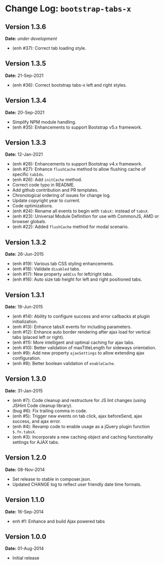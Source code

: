 Change Log: `bootstrap-tabs-x`
==============================

## Version 1.3.6

**Date:** _under development_

- (enh #37): Correct tab loading style.

## Version 1.3.5

**Date:** 21-Sep-2021

- (enh #36): Correct bootstrap tabs-x left and right styles.

## Version 1.3.4

**Date:** 20-Sep-2021

- Simplify NPM module handling.
- (enh #35): Enhancements to support Bootstrap v5.x framework.

## Version 1.3.3

**Date:** 12-Jan-2021

- (enh #28): Enhancements to support Bootstrap v4.x framework.
- (enh #27): Enhance `flushCache` method to allow flushing cache of specific `tabIds`.
- (enh #26): Add `initCache` method.
- Correct code typo in README.
- Add github contribution and PR templates.
- Chronological ordering of issues for change log.
- Update copyright year to current.
- Code optimizations.
- (enh #24): Rename all events to begin with `tabsX:` instead of `tabsX`.
- (enh #23): Universal Module Definition for use with CommonJS, AMD or browser globals.
- (enh #22): Added `flushCache` method for modal scenario.

## Version 1.3.2

**Date:** 26-Jun-2015

- (enh #19): Various tab CSS styling enhancements.
- (enh #18): Validate `disabled` tabs.
- (enh #17): New property `addCss` for left/right tabs.
- (enh #16): Auto size tab height for left and right positioned tabs.

## Version 1.3.1

**Date:** 18-Jun-2015

- (enh #14): Ability to configure success and error callbacks at plugin initialization.
- (enh #13): Enhance tabsX events for including parameters.
- (enh #12): Enhance auto border rendering after ajax load for vertical tabs (placed left or right).
- (enh #11): More intelligent and optimal caching for ajax tabs.
- (enh #10): Better validation of maxTitleLength for sideways orientation.
- (enh #9): Add new property `ajaxSettings` to allow extending ajax configuration.
- (enh #8): Better boolean validation of `enableCache`.

## Version 1.3.0

**Date:** 31-Jan-2015

- (enh #7): Code cleanup and restructure for JS lint changes (using JSHint Code cleanup library).
- (bug #6): Fix trailing comma in code.
- (enh #5): Trigger new events on tab click, ajax beforeSend, ajax success, and ajax error.
- (enh #4): Revamp code to enable usage as a jQuery plugin function `$.fn.tabsX`.
- (enh #3): Incorporate a new caching object and caching functionality settings for AJAX tabs.

## Version 1.2.0

**Date:** 08-Nov-2014

- Set release to stable in composer.json.
- Updated CHANGE log to reflect user friendly date time formats.

## Version 1.1.0

**Date:** 16-Sep-2014

- enh #1: Enhance and build Ajax powered tabs

## Version 1.0.0

**Date:** 01-Aug-2014

- Initial release
